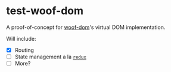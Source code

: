 test-woof-dom
=

A proof-of-concept for [woof-dom](https://github.com/blwsk/woof-dom)'s virtual DOM implementation.

Will include:

- [x] Routing
- [ ] State management a la [`redux`](https://github.com/reactjs/redux)
- [ ] More?
